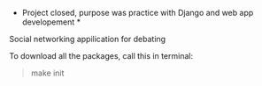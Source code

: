 * Project closed, purpose was practice with Django and web app developement *

Social networking appilication for debating

To download all the packages, call this in terminal:

> make init

